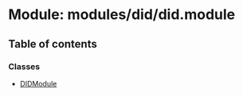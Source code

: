 # Module: modules/did/did.module

## Table of contents

### Classes

- [DIDModule](../classes/modules_did_did_module.DIDModule.md)
